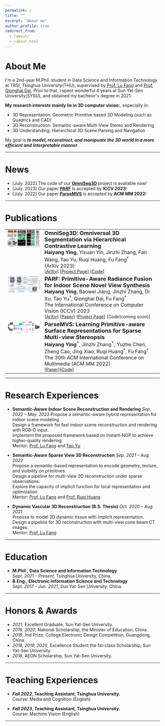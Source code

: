 ```yaml
---
permalink: /
title: ""
excerpt: "About me"
author_profile: true
redirect_from: 
  - /about/
  - /about.html
---
```


# About Me
I'm a 2nd-year M.Phil. student in Data Science and Information Technology at TBSI, Tsinghua University(THU), supervised by [Prof. Lu Fang](https://luvision.net) and [Prof. Qionghai Dai](https://scholar.google.com/citations?user=CHAajY4AAAAJ&hl=zh-CN&oi=ao). Prior to that, I spent wonderful 4 years at Sun Yat-Sen University(SYSU), <!-- advised by [Prof. Yulan Guo](http://www.yulanguo.cn/)--> and obtained my bachelor's degree in 2021. 

**My research interests mainly lie in 3D computer vision:**, especially in:
* 3D Representation: Geometric Primitive based 3D Modeling (such as Quadrics and CAD)
* 3D Reconstruction: Semantic-aware Multi-View Stereo and Rendering
* 3D Understanding: Hierarchical 3D Scene Parsing and Navigation
<!-- * **3D Scene Generation** -->

My goal is ***to model, reconstruct, and manipuate the 3D world in a more efficient and interpretable manner***.

<!-- Collaborations and casual chats are welcomed! -->


---

# News
* [July. 2022] The code of our [**OmniSeg3D**](https://github.com/THU-luvision/OmniSeg3D) project is available now!
* [July. 2023] Our paper [**PARF**](https://oceanying.github.io/PARF/) is accepted by **ICCV 2023**!
* [July. 2022] Our paper [**ParseMVS**](https://dl.acm.org/doi/10.1145/3503161.3547920) is accepted by **ACM MM 2022**!
---

# Publications


<table><tr>
<td valign="top"> <img src="../images/teaser_twg2.png" alt="Drawing" style="width: 300px;"/> </td>
<td>            
                <div><font size="4"><b>OmniSeg3D: Omniversal 3D Segmentation via Hierarchical Contrastive Learning</b>  </font></div>
		<span><font size="3"><b>Haiyang Ying</b>, Yixuan Yin, Jinzhi Zhang, Fan Wang, Tao Yu, Ruqi Huang, Fu Fang<sup>&dagger;</sup></font></span>
		<div><span><font size="3">(ArXiv 2023)</font></span> </div>
                <div> 
			[<a href="https://arxiv.org/abs/2311.11666">ArXiv</a>]
			[<a href="https://oceanying.github.io/OmniSeg3D/">Project Page</a>]
			[<a href="https://github.com/THU-luvision/OmniSeg3D">Code</a>] 
		</div>
</td>
</tr>

<tr>
<td valign="top"> <img src="../images/parf.png" alt="Drawing" style="width: 300px;"/> </td>
<td>            
                <div><font size="4"><b>PARF: Primitive-Aware Radiance Fusion for Indoor Scene Novel View Synthesis</b>  </font></div>
		<span><font size="3"><b>Haiyang Ying</b>, Baowei Jiang, Jinzhi Zhang, Di Xu, Tao Yu<sup>&dagger;</sup>, Qionghai Dai, Fu Fang<sup>&dagger;</sup></font></span>
		<div><span><font size="3">The International Conference on Computer Vision (ICCV) 2023</font></span> </div>
                <div> 
			[<a href="https://arxiv.org/abs/2309.17190">ArXiv</a>]
			[<a href="https://openaccess.thecvf.com/content/ICCV2023/papers/Ying_PARF_Primitive-Aware_Radiance_Fusion_for_Indoor_Scene_Novel_View_Synthesis_ICCV_2023_paper.pdf">Paper</a>]
			[<a href="https://oceanying.github.io/PARF/">Project Page</a>]
			[<a>Code(coming soon)</a>] 
		</div>
</td>
</tr>

<tr>
<td valign="top"> <img src="../images/parsemvs.png" alt="Drawing" style="width: 335px;"/> </td>
<td>            
                <div><font size="4"><b>ParseMVS: Learning Primitive-aware Surface Representations for Sparse Multi-view Stereopsis</b>  </font></div>
		<span><font size="3"><b>Haiyang Ying<sup>&#42;</sup></b>, Jinzhi Zhang<sup>&#42;</sup>, Yuzhe Chen, Zheng Cao, Jing Xiao, Ruqi Huang<sup>&dagger;</sup>, Fu Fang<sup>&dagger;</sup></font></span>
		<div><span><font size="3">The 30th ACM International Conference on Multimedia (ACM MM 2022)</font></span> </div>
                <div> [<a href="https://doi.org/10.1145/3503161.3547920">Paper</a>][<a href="https://oceanying.github.io">Code</a>] </div>
</td>
</tr></table>

---

# Research Experiences

* **Semantic-Aware Indoor Scene Reconstruction and Rendering**
*Sep. 2022 – May. 2023*
Propose a semantic-aware hybrid representation for indoor scene modeling.  
Design a framework for fast indoor scene reconstruction and rendering with RGB-D input.  
Implement the proposed framework based on Instant-NGP to achieve higher-quality rendering.  
Mentor: [Prof. Lu Fang](https://luvision.net) and [Tao Yu](http://ytrock.com)

* **Semantic-Aware Sparse View 3D Reconstruction**
*Sep. 2021 – Aug. 2022*  
Propose a semantic-based representation to encode geometry, texture, and visibility on primitives.  
Design a pipeline for multi-view 3D reconstruction under sparse observations.  
Explore the capacity of implicit function for local representation and optimization.  
Mentor: [Prof. Lu Fang](https://luvision.net) and [Prof. Ruqi Huang](https://scholar.google.com/citations?user=cgRY63gAAAAJ&hl=zh-CN&oi=ao)

* **Dynamic Vascular 3D Reconstruction (B.S. Thesis)**
*Oct. 2020 – Aug. 2021*  
Propose to model 3D dynamic tissue with implicit representation.  
Design a pipeline for 3D reconstruction with multi-view cone beam CT images.  
Mentor: [Prof. Lu Fang](https://luvision.net) <!-- and [Prof. Yulan Guo](https://scholar.google.com/citations?hl=zh-CN&user=WQRNvdsAAAAJ&view_op=list_works&sortby=pubdate) -->


---

# Education

* **M.Phil., Data Science and Information Technology**  
*Sept. 2021 - Present*, Tsinghua University, China.
* **B.Eng., Electronic Information Science and Technology**  
*Sept. 2017 - Jun. 2021*, Sun Yat-Sen University, China.


<!--
<table>
<tr>
	<td> <img src="../images/THU.png" alt="Drawing" style="width: 100px;"/> </td>
	<td>            
		<div><font size="4"><b>Tsinghua University</b>  </font></div>
		<div><font size="2">M.Phil., Data Science and Information Technology </font></div>
		<div><font size="2">Sept. 2021 - Present, Beijing, China. </font></div>
		<div><font size="2">Advisors: Prof. <a href="https://luvision.net">Lu Fang</a> and Prof. <a href="https://scholar.google.com/citations?user=CHAajY4AAAAJ&hl=zh-CN&oi=ao">Qionghai Dai</a> </font></div>
	</td>
</tr>

<tr>
	<td> 
		<img src="../images/SYSU.png" alt="Drawing" style="width: 100px;"/> 
	</td>
	<td>            
		<div><font size="4"><b>Sun Yat-sen University</b>  </font></div>
		<div>B.Eng., Electronic Information Science and Technology</div>
		<div>Sept. 2017 - Jun. 2021, Guangzhou, China.</div>
		<div>Advisor: Prof. <a href="http://www.yulanguo.cn/">Yulan Guo</a></div>
	</td>
</tr>
</table>
-->

---

# Honors & Awards
* *2021*, Excellent Graduate, Sun Yat-Sen University.
* *2019, 2020*, National Scholarship, the Minister of Education, China.
* *2018*, 1nd Prize, College Electronic Design Competition, Guangdong, China.
* *2018, 2019, 2020*, Excellence Student the 1st-class Scholarship, Sun Yat-Sen University.
* *2018*, AEON Scholarship, Sun Yat-Sen University.

<!--
# Academic Services
* Reviewer: ICCV, CVPR, ICASSP, ICIP, EUSIPCO.
* Volunteer: ICML, NeurIPS.
* Membership: EURASIP, IEEE, IEEE SPS, IEEE YP, ACM.
-->

---

# Teaching Experiences
* ***Fall 2022*, Teaching Assistant, Tsinghua University.**  
Course: Media and Cognition (English)

* ***Fall 2023*, Teaching Assistant, Tsinghua University.**  
Course: Machine Vision (English)

---



<!-- <img src="../images/quotation_kobe.PNG" alt="quotation"/> -->




<!-- <script type="text/javascript" src="//rf.revolvermaps.com/0/0/6.js?i=5m22jz9kq32&amp;m=7&amp;c=e63100&amp;cr1=ffffff&amp;f=arial&amp;l=0&amp;bv=90&amp;lx=-420&amp;ly=420&amp;hi=20&amp;he=7&amp;hc=a8ddff&amp;rs=80" async="async"></script> -->
